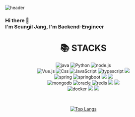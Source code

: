 ![header](https://capsule-render.vercel.app/api?type=cylinder&color=7BD1D2&height=150&section=header&text=Terry&fontColor=ffffff&fontSize=70&animation=fadeIn&fontAlignY=55)


### Hi there 👋 </br>I'm Seungil Jang, I'm Backend-Engineer

<div align=center><h1>📚 STACKS</h1></div>
<div align=center> 
<img alt="java" src="https://img.shields.io/badge/java-007396?style=for-the-badge&logo=java&logoColor=white">
<img alt="Python" src="https://img.shields.io/badge/Python-3776AB?style=for-the-badge&logo=Python&logoColor=white"> 
<img alt="node.js" src ="https://img.shields.io/badge/node.js-339933.svg?&style=for-the-badge&logo=redux&logoColor=white"/>
<br>  
<img alt="Vue.js" src="https://img.shields.io/badge/Vue.js-4FC08D?style=for-the-badge&logo=Vue.js&logoColor=white"> 
<img alt="Css" src ="https://img.shields.io/badge/CSS3-1572B6.svg?&style=for-the-badge&logo=CSS3&logoColor=white"/>
<img alt="JavaScript" src ="https://img.shields.io/badge/JavaScriipt-F7DF1E.svg?&style=for-the-badge&logo=JavaScript&logoColor=black"/> 
<img alt="typescript" src ="https://img.shields.io/badge/typescript-3178C6.svg?&style=for-the-badge&logo=typescript&logoColor=black"/> 
<img src="https://img.shields.io/badge/jquery-0769AD?style=for-the-badge&logo=jquery&logoColor=white"> 
<br>
<img alt="spring" src="https://img.shields.io/badge/spring-6DB33F.svg?&style=for-the-badge&logo=spring&logoColor=white"/> 
<img alt="springboot" src="https://img.shields.io/badge/springboot-6DB33F.svg?&style=for-the-badge&logo=springboot&logoColor=white"/>
<img src="https://img.shields.io/badge/express-000000?style=for-the-badge&logo=express&logoColor=white"> 
<img src="https://img.shields.io/badge/django-092E20?style=for-the-badge&logo=django&logoColor=white"> 
<br>
<img alt="mongodb" src ="https://img.shields.io/badge/mongodb-47A248.svg?&style=for-the-badge&logo=mongodb&logoColor=white"/>
<img alt="oracle" src ="https://img.shields.io/badge/oracle-F80000.svg?&style=for-the-badge&logo=oracle&logoColor=white"/> 
<img alt="redis" src ="https://img.shields.io/badge/redis-DC382D.svg?&style=for-the-badge&logo=redis&logoColor=white"/> 
<img src="https://img.shields.io/badge/mysql-4479A1?style=for-the-badge&logo=mysql&logoColor=white"> 
<img src="https://img.shields.io/badge/mariaDB-003545?style=for-the-badge&logo=mariaDB&logoColor=white"> 
<br>
<img alt="docker" src ="https://img.shields.io/badge/docker-2496ED.svg?&style=for-the-badge&logo=docker&logoColor=white"/> 
<img src="https://img.shields.io/badge/linux-FCC624?style=for-the-badge&logo=linux&logoColor=black"> 
<img src="https://img.shields.io/badge/apache tomcat-F8DC75?style=for-the-badge&logo=apachetomcat&logoColor=white">
<br>
<br>

<br/>
  
[![Top Langs](https://github-readme-stats.vercel.app/api/top-langs/?username=SeungIlJang&layout=compact)](https://github.com/anuraghazra/github-readme-stats)

</div>
<!--
**SeungIlJang/SeungIlJang** is a ✨ _special_ ✨ repository because its `README.md` (this file) appears on your GitHub profile.

Here are some ideas to get you started:

- 🔭 I’m currently working on ...
- 🌱 I’m currently learning ...
- 👯 I’m looking to collaborate on ...
- 🤔 I’m looking for help with ...
- 💬 Ask me about ...
- 📫 How to reach me: ...
- 😄 Pronouns: ...
- ⚡ Fun fact: ...
-->
